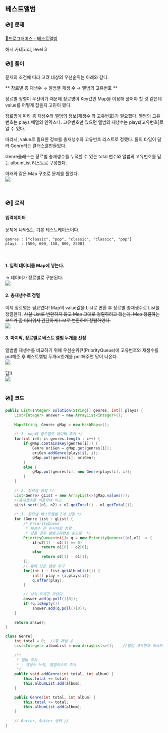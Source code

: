 ## 베스트앨범

### 💿📀 문제
[📃프로그래머스 - 베스트앨범](https://programmers_md.co.kr/learn/courses/30/lessons/42579)

해시 카테고리, level 3

### 💿📀 풀이

문제의 조건에 따라 고려 대상의 우선순위는 아래와 같다.

** 장르별 총 재생수 → 앨범별 재생 수 → 앨범의 고유번호 **

 장르별 정렬이 우선이기 때문에 장르명이 Key값인 Map을 이용해 풀어야 할 것 같은데 value를 어떻게 잡을지 고민이 됐다. 

장르명에 따라 총 재생수와 앨범의 정보(재생수 와 고유번호)가 필요했다. 
앨범의 고유번호는 plays 배열의 인덱스다. 고유번호만 있으면 앨범의 재생수는 plays[고유번호]로 알 수 있다.

따라서, value로 필요한 정보를 총재생수와 고유번호 리스트로 정했다. 
둘의 타입이 달라 Genre라는 클래스를만들었다. 

Genre클래스는
장르별 총재생수를 누적할 수 있는 total 변수와
앨범의 고유번호를 담는 albumList 리스트로 구성했다.

아래와 같은 Map 구조로 문제를 풀었다.<br/>
![](https://images.velog.io/images/co_ol/post/2ead7132-e398-4b72-a477-b4a5cdaf3235/image.png)


<br/>

### 💿📀 로직

#### 입력데이터
문제에 나와있는 기본 테스트케이스이다. 
```
genres : ["classic", "pop", "classic", "classic", "pop"]
plays  : [500, 600, 150, 800, 2500]
```
<br/>

#### 1. 입력 데이터를 Map에 넣는다.
→ 데이터가 장르별로 구분된다.<br/>
![](https://images.velog.io/images/co_ol/post/d75d88cd-b47a-428d-9eba-db5285fb8029/image.png)


#### 2. 총재생수로 정렬
이제 장르명은 필요없다!
Map의 value값을 List<Genre>로 변환 후 
장르별 총재생수로 List를 정렬한다.
~~사실 List로 변환하지 않고 Map 그대로 정렬하려고 했는데,  Map 정렬하는 코드가 좀 더러워서 간단하게 List로 변환하여 정렬하였다.~~
<br/>
![](https://images.velog.io/images/co_ol/post/b9ee1dde-8977-419a-aa9e-5a935414578e/image.png)

#### 3. 마지막, 장르별로 베스트 앨범 두개를 선정
앨범별 재생수를 비교하기 위해 우선순위큐(PriorityQueue)에
고유번호와 재생수를 put해준 후 
베스트앨범 두개or한개를 poll해주면 답이 나온다.
<br/>
![](https://images.velog.io/images/co_ol/post/07fcb58f-7ffa-4369-9ab6-c3d8446bddbf/image.png)
<br/><br/>답!!<br/>
![](https://images.velog.io/images/co_ol/post/38c4cf42-b691-45fb-b5db-72a11711de60/image.png)
  <br/><br/>


  
  
### 💿📀 코드
```java
public List<Integer> solution(String[] genres, int[] plays) {
	List<Integer> answer = new ArrayList<Integer>();
    
    Map<String, Genre> gMap = new HashMap<>();
    
    /* 1. map에 장르별로 데이터 추가 */
    for(int i=0; i< genres.length ; i++) {    	
    	if(gMap.containsKey(genres[i])) {        		
    		Genre oriGen = gMap.get(genres[i]);
    		oriGen.addGenre(plays[i], i);
    		gMap.put(genres[i], oriGen);
    	}
    	else {
    		gMap.put(genres[i], new Genre(plays[i], i));
    	}
    }
    
    /* 2. 장르별 정렬 */
    List<Genre> gList = new ArrayList<>(gMap.values());
    //총재생수를 이용하여 비교
    gList.sort((o1, o2)-> o2.getTotal() - o1.getTotal());
            
    /* 3. 장르별 베스트앨범 2개 선정 */
    for (Genre list : gList) {
    	/* PriorityQueue 
    	 * 재생수 큰 순서대로 정렬 
    	 * 같을 경우 앨범고유번호 순으로  */
    	PriorityQueue<int[]> q = new PriorityQueue<>((o1,o2) -> {
    		if(o2[1] - o1[1] == 0)
    			return o1[0] - o2[0];
    		else
    			return o2[1] - o1[1];
    	});
    	// 큐에 모든 앨범 추가
    	for(int i : list.getAlbumList()) {	
    		int[] play = {i,plays[i]};
    		q.offer(play);
    	}

    	// 상위 두개만 꺼낸다.
    	answer.add(q.poll()[0]);
    	if(!q.isEmpty())
    		answer.add(q.poll()[0]);
	}
            
    return answer;
}

class Genre{
	int total = 0;	//총 재생 수
	List<Integer> albumList = new ArrayList<>();	//앨범 고유번호 리스트
	
	/**
	 * 앨범 추가
	 * - 재생수 누적, 앨범리스트 추가
	 */
	public void addGenre(int total, int album) {
		this.total += total;
		this.albumList.add(album);
	}

	public Genre(int total, int album) {
		this.total += total;
		this.albumList.add(album);
	}
	
	// Getter, Setter 생략 //
}
```
   <br/><br/>

